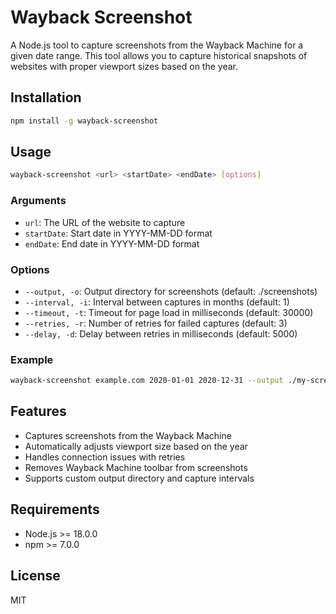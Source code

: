 # Wayback Screenshot

A Node.js tool to capture screenshots from the Wayback Machine for a given date range. This tool allows you to capture historical snapshots of websites with proper viewport sizes based on the year.

## Installation

```bash
npm install -g wayback-screenshot
```

## Usage

```bash
wayback-screenshot <url> <startDate> <endDate> [options]
```

### Arguments

- `url`: The URL of the website to capture
- `startDate`: Start date in YYYY-MM-DD format
- `endDate`: End date in YYYY-MM-DD format

### Options

- `--output, -o`: Output directory for screenshots (default: ./screenshots)
- `--interval, -i`: Interval between captures in months (default: 1)
- `--timeout, -t`: Timeout for page load in milliseconds (default: 30000)
- `--retries, -r`: Number of retries for failed captures (default: 3)
- `--delay, -d`: Delay between retries in milliseconds (default: 5000)

### Example

```bash
wayback-screenshot example.com 2020-01-01 2020-12-31 --output ./my-screenshots --interval 2
```

## Features

- Captures screenshots from the Wayback Machine
- Automatically adjusts viewport size based on the year
- Handles connection issues with retries
- Removes Wayback Machine toolbar from screenshots
- Supports custom output directory and capture intervals

## Requirements

- Node.js >= 18.0.0
- npm >= 7.0.0

## License

MIT 